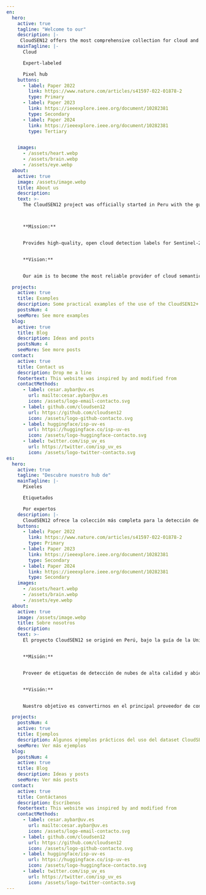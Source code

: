```yaml
---
en:
  hero:
    active: true
    tagline: "Welcome to our"
    description: |-
     CloudSEN12 offers the most comprehensive collection for cloud and cloud shadow detection in Sentinel-2.
    mainTagline: |-
      Cloud

      Expert-labeled

      Pixel hub
    buttons:
      - label: Paper 2022
        link: https://www.nature.com/articles/s41597-022-01878-2
        type: Primary
      - label: Paper 2023
        link: https://ieeexplore.ieee.org/document/10282381
        type: Secondary
      - label: Paper 2024
        link: https://ieeexplore.ieee.org/document/10282381
        type: Tertiary


    images:
      - /assets/heart.webp
      - /assets/brain.webp
      - /assets/eye.webp
  about:
    active: true
    image: /assets/image.webp
    title: About us
    description: 
    text: >-
      The CloudSEN12 project was officially started in Peru with the guidance of [**Z_GIS**](https://www.plus.ac.at/geoinformatik/?lang=en) and the [**ISP**](https://isp.uv.es/). This initiative addresses the challenge of processing cloud-contaminated imagery, focusing in Tropical regions, where existing cloud detection algorithms frequently underperform. We attribute this shortcoming to the lack of *adequate labels in the training data*. To address this issue, we created a **high-quality**, **globally** distributed dataset to improve cloud detection capabilities. After the dataset’s release in 2022 and receiving valuable feedback, the team was motivated to improve further. This led to **CloudSEN12+**, where, with the acquired knowledge, we refined the dataset to ensure maximum trustworthiness.



      **Mission:**


      Provides high-quality, open cloud detection labels for Sentinel-2, ensuring fair global data distribution.


      **Vision:**


      Our aim is to become the most reliable provider of cloud semantic annotations across multiple optical remote sensing sensors. We strive to provide researchers and industries with the necessary models and datasets to perform accurate cloud screening.

  projects:
    active: true
    title: Examples
    description: Some practical examples of the use of the CloudSEN12+
    postsNum: 4
    seeMore: See more examples
  blog:
    active: true
    title: Blog
    description: Ideas and posts
    postsNum: 4
    seeMore: See more posts
  contact:
    active: true
    title: Contact us
    description: Drop me a line
    footertext: This website was inspired by and modified from
    contactMethods:
      - label: cesar.aybar@uv.es
        url: mailto:cesar.aybar@uv.es
        icon: /assets/logo-email-contacto.svg
      - label: github.com/cloudsen12
        url: https://github.com/cloudsen12
        icon: /assets/logo-github-contacto.svg
      - label: huggingface/isp-uv-es
        url: https://huggingface.co/isp-uv-es
        icon: /assets/logo-huggingface-contacto.svg
      - label: twitter.com/isp_uv_es
        url: https://twitter.com/isp_uv_es
        icon: /assets/logo-twitter-contacto.svg
es:
  hero:
    active: true
    tagline: "Descubre nuestro hub de"
    mainTagline: |-
      Píxeles

      Etiquetados

      Por expertos
    description: |-
      CloudSEN12 ofrece la colección más completa para la detección de nubes y sombras de nubes en Sentinel-2.
    buttons:
      - label: Paper 2022
        link: https://www.nature.com/articles/s41597-022-01878-2
        type: Primary
      - label: Paper 2023
        link: https://ieeexplore.ieee.org/document/10282381
        type: Secondary
      - label: Paper 2024
        link: https://ieeexplore.ieee.org/document/10282381
        type: Secondary
    images:
      - /assets/heart.webp
      - /assets/brain.webp
      - /assets/eye.webp
  about:
    active: true
    image: /assets/image.webp
    title: Sobre nosotros
    description:
    text: >-
      El proyecto CloudSEN12 se originó en Perú, bajo la guía de la Universidad de Salzburg, San Marcos, y Valencia. Surgió de la necesidad de abordar el desafío de trabajar con imágenes contaminadas por nubes en los Andes peruanos, donde los algoritmos de detección de nubes no funcionaban correctamente. Ante la falta de datasets adecuados para esta región, se decidió crear CloudSEN12,  un dataset distribuido globalmente. Tras el lanzamiento de este conjunto de datos en 2022 y recibir valiosos comentarios, nos sentimos inspirados para seguir mejorando. Así fue como nació CloudSEN12+, donde con el conocimiento adquirido, refinamos el dataset para ofrecer aun mas precisión y confiabilidad. 


      **Misión:**


      Proveer de etiquetas de detección de nubes de alta calidad y abiertas para Sentinel-2, garantizando una distribución de datos equitativa en el planeta.


      **Visión:**


      Nuestro objetivo es convertirnos en el principal proveedor de conjuntos de datos de detección de nubes para múltiples sensores de teledetección. Nos esforzamos en proporcionar a científicos e industrias los modelos y conjuntos de datos necesarios para garantizar la correcta detección de nubes.

  projects:
    postsNum: 4
    active: true
    title: Ejemplos
    description: Algunos ejemplos prácticos del uso del dataset CloudSEN12+.
    seeMore: Ver más ejemplos
  blog:
    postsNum: 4
    active: true
    title: Blog
    description: Ideas y posts 
    seeMore: Ver más posts
  contact:
    active: true
    title: Contáctanos
    description: Escríbenos 
    footertext: This website was inspired by and modified from
    contactMethods:
      - label: cesar.aybar@uv.es
        url: mailto:cesar.aybar@uv.es
        icon: /assets/logo-email-contacto.svg
      - label: github.com/cloudsen12
        url: https://github.com/cloudsen12
        icon: /assets/logo-github-contacto.svg
      - label: huggingface/isp-uv-es
        url: https://huggingface.co/isp-uv-es
        icon: /assets/logo-huggingface-contacto.svg
      - label: twitter.com/isp_uv_es
        url: https://twitter.com/isp_uv_es
        icon: /assets/logo-twitter-contacto.svg
---
```

